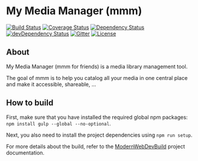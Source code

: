 # My Media Manager (mmm)

[![Build Status](https://secure.travis-ci.org/dsebastien/mmm.png?branch=master)](https://travis-ci.org/dsebastien/mmm)
[![Coverage Status](
https://coveralls.io/repos/dsebastien/mmm/badge.svg?branch=master&service=github
)](
https://coveralls.io/github/dsebastien/mmm?branch=master
)
[![Dependency Status](https://david-dm.org/dsebastien/mmm.svg?theme=shields.io&style=flat)](https://david-dm.org/dsebastien/mmm)
[![devDependency Status](https://david-dm.org/dsebastien/mmm/dev-status.svg?theme=shields.io&style=flat)](https://david-dm.org/dsebastien/mmm#info=devDependencies)
[![Gitter](https://img.shields.io/badge/gitter-join%20chat-green.svg?style=flat)](https://gitter.im/dsebastien/mmm?utm_source=badge&utm_medium=badge&utm_campaign=pr-badge)
[![License](https://img.shields.io/cocoapods/l/AFNetworking.svg)](LICENSE.MD)

## About
My Media Manager (mmm for friends) is a media library management tool.

The goal of mmm is to help you catalog all your media in one central place and make it accessible, shareable, ...

## How to build
First, make sure that you have installed the required global npm packages: `npm install gulp --global --no-optional`.

Next, you also need to install the project dependencies using `npm run setup`.

For more details about the build, refer to the [ModernWebDevBuild](https://github.com/dsebastien/modernWebDevBuild) project documentation.
